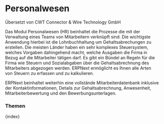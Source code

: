 # Personalwesen

<span class="text-muted contributed-by">Übersetzt von CWT Connector & Wire Technology GmbH</span> 

Das Modul Personalwesen (HR) beinhaltet die Prozesse die mit der Verwaltung eines Teams von Mitarbeitern verknüpft sind. Die wichtigste Anwendung hierbei ist die Lohnbuchhaltung um Gehaltsabrechungen zu erstellen. Die meisten Länder haben ein sehr komplexes Steuersystem, welches Vorgaben dahingehend macht, welche Ausgaben die Firma in Bezug auf die Mitarbeiter tätigen darf. Es gibt ein Bündel an Regeln für die Firma wie Steuern und Sozialabgaben über die Gehaltsabrechnung des Mitarbeiters abgezogen werden. ERPNext ermöglicht es Ihnen alle Arten von Steuern zu erfassen und zu kalkulieren.

ERPNext beinhaltet weiterhin eine vollstände Mitarbeiterdatenbank inklusive der Kontaktinformationen, Details zur Gehaltsabrechnung, Anwesenheit, Mitarbeiterbewertung und den Bewerbungsunterlagen.

### Themen

{index}
